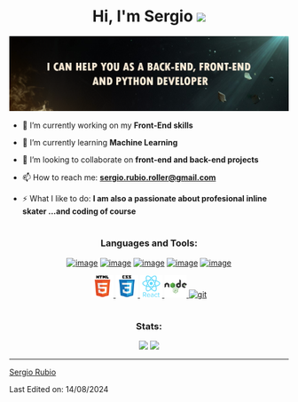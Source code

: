 <h1 align="center">Hi, I'm Sergio <img height="40" src="https://emoji.gg/assets/emoji/7333-parrotdance.gif"></h1>
                                                                                 
[![image](https://raw.githubusercontent.com/SergioR00/SergioR00/main/banner%20git.png)]()

- 🔭 I’m currently working on my **Front-End skills**

- 🌱 I’m currently learning **Machine Learning**

- 👯 I’m looking to collaborate on **front-end and back-end projects**

- 📫 How to reach me: **sergio.rubio.roller@gmail.com**

- ⚡ What I like to do: **I am also a passionate about profesional inline skater ...and coding of course**


<h1></h1>


<h3 align="center">Languages and Tools:</h3>
<div align="center">

[![image](https://img.shields.io/badge/python-1DA1F2?style=for-the-badge&logo=python&logoColor=white)]()
[![image](https://img.shields.io/badge/Java-D14836?style=for-the-badge&logo=heart&logoColor=white)]()
[![image](https://img.shields.io/badge/JavaScript-yellow?style=for-the-badge&logo=javascript&logoColor=white)]()
[![image](https://img.shields.io/badge/MySQL-%234479A1?style=for-the-badge&logo=mysql&logoColor=white)]()
[![image](https://img.shields.io/badge/Notion-black?style=for-the-badge&logo=notion&logoColor=white)]()

  
</div>

<p align="center"> 
  <a href="" target="_blank"> 
    <img src="https://raw.githubusercontent.com/devicons/devicon/master/icons/html5/html5-original-wordmark.svg" alt="html5" width="40" height="40"/> 
  </a>
  <a href="" target="_blank"> 
    <img src="https://raw.githubusercontent.com/devicons/devicon/master/icons/css3/css3-original-wordmark.svg" alt="css3" width="40" height="40"/> 
  <a href="" target="_blank"> 
    <img src="https://raw.githubusercontent.com/devicons/devicon/master/icons/react/react-original-wordmark.svg" alt="react" width="40" height="40"/> 
  </a> 
  <a href="" target="_blank"> 
    <img src="https://raw.githubusercontent.com/devicons/devicon/master/icons/nodejs/nodejs-original-wordmark.svg" alt="node-js" width="40" height="40"/> 
  </a> 
  <a href="" target="_blank"> 
    <img src="https://www.vectorlogo.zone/logos/git-scm/git-scm-icon.svg" alt="git" width="40" height="40"/> 
  </a>
</p>
    
<h1></h1>
    
<h3 align="center">Stats:</h3>

<p align= "center">
  <img height= "150" src="https://github-readme-stats.vercel.app/api?username=BrantLauro&theme=react&show_icons=true&include_all_commits=true" />
  <img height= "150" src="https://github-readme-stats.vercel.app/api/top-langs/?username=BrantLauro&theme=react&layout=compact" />
</p>

------

[Sergio Rubio](https://github.com/SergioR00)

Last Edited on: 14/08/2024

